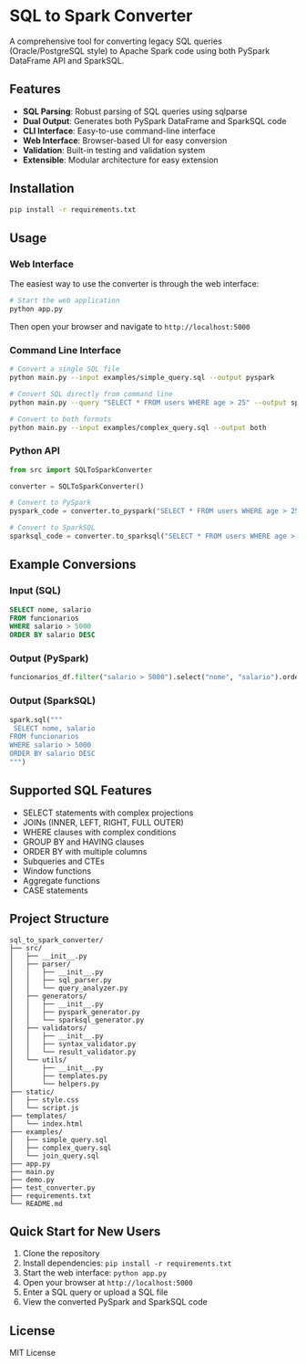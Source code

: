 # SQL to Spark Converter

A comprehensive tool for converting legacy SQL queries (Oracle/PostgreSQL style) to Apache Spark code using both PySpark DataFrame API and SparkSQL.

## Features

- **SQL Parsing**: Robust parsing of SQL queries using sqlparse
- **Dual Output**: Generates both PySpark DataFrame and SparkSQL code
- **CLI Interface**: Easy-to-use command-line interface
- **Web Interface**: Browser-based UI for easy conversion
- **Validation**: Built-in testing and validation system
- **Extensible**: Modular architecture for easy extension

## Installation

```bash
pip install -r requirements.txt
```

## Usage

### Web Interface

The easiest way to use the converter is through the web interface:

```bash
# Start the web application
python app.py
```

Then open your browser and navigate to `http://localhost:5000`

### Command Line Interface

```bash
# Convert a single SQL file
python main.py --input examples/simple_query.sql --output pyspark

# Convert SQL directly from command line
python main.py --query "SELECT * FROM users WHERE age > 25" --output sparksql

# Convert to both formats
python main.py --input examples/complex_query.sql --output both
```

### Python API

```python
from src import SQLToSparkConverter

converter = SQLToSparkConverter()

# Convert to PySpark
pyspark_code = converter.to_pyspark("SELECT * FROM users WHERE age > 25")

# Convert to SparkSQL
sparksql_code = converter.to_sparksql("SELECT * FROM users WHERE age > 25")
```

## Example Conversions

### Input (SQL)
```sql
SELECT nome, salario 
FROM funcionarios 
WHERE salario > 5000 
ORDER BY salario DESC
```

### Output (PySpark)
```python
funcionarios_df.filter("salario > 5000").select("nome", "salario").orderBy("salario", ascending=False)
```

### Output (SparkSQL)
```python
spark.sql("""
 SELECT nome, salario
FROM funcionarios
WHERE salario > 5000
ORDER BY salario DESC
""")
```

## Supported SQL Features

- SELECT statements with complex projections
- JOINs (INNER, LEFT, RIGHT, FULL OUTER)
- WHERE clauses with complex conditions
- GROUP BY and HAVING clauses
- ORDER BY with multiple columns
- Subqueries and CTEs
- Window functions
- Aggregate functions
- CASE statements

## Project Structure

```
sql_to_spark_converter/
├── src/
│   ├── __init__.py
│   ├── parser/
│   │   ├── __init__.py
│   │   ├── sql_parser.py
│   │   └── query_analyzer.py
│   ├── generators/
│   │   ├── __init__.py
│   │   ├── pyspark_generator.py
│   │   └── sparksql_generator.py
│   ├── validators/
│   │   ├── __init__.py
│   │   ├── syntax_validator.py
│   │   └── result_validator.py
│   └── utils/
│       ├── __init__.py
│       ├── templates.py
│       └── helpers.py
├── static/
│   ├── style.css
│   └── script.js
├── templates/
│   └── index.html
├── examples/
│   ├── simple_query.sql
│   ├── complex_query.sql
│   └── join_query.sql
├── app.py
├── main.py
├── demo.py
├── test_converter.py
├── requirements.txt
└── README.md
```

## Quick Start for New Users

1. Clone the repository
2. Install dependencies: `pip install -r requirements.txt`
3. Start the web interface: `python app.py`
4. Open your browser at `http://localhost:5000`
5. Enter a SQL query or upload a SQL file
6. View the converted PySpark and SparkSQL code

## License

MIT License